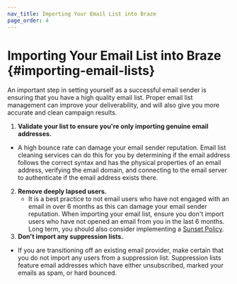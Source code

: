 ```yaml
---
nav_title: Importing Your Email List into Braze
page_order: 4
---
```


# Importing Your Email List into Braze {#importing-email-lists}

An important step in setting yourself as a successful email sender is ensuring that you have a high quality email list. Proper email list management can improve your deliverability, and will also give you more accurate and clean campaign results.

1. __Validate your list to ensure you're only importing genuine email addresses.__
  - A high bounce rate can damage your email sender reputation. Email list cleaning services can do this for you by determining if the email address follows the correct syntax and has the physical properties of an email address, verifying the email domain, and connecting to the email server to authenticate if the email address exists there.
2. __Remove deeply lapsed users.__
    - It is a best practice to not email users who have not engaged with an email in over 6 months as this can damage your email sender reputation. When importing your email list, ensure you don't import users who have not opened an email from you in the last 6 months. Long term, you should also consider implementing a [Sunset Policy][60].
3. __Don't import any suppression lists.__
- If you are transitioning off an existing email provider, make certain that you do not import any users from a suppression list. Suppression lists feature email addresses which have either unsubscribed, marked your emails as spam, or hard bounced.

[60]: {{site.baseurl}}/help/best_practices/email/sunset_policies
